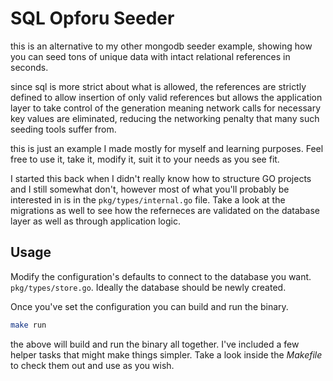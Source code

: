 # SQL Opforu Seeder

this is an alternative to my other mongodb seeder example, showing how you can seed tons of unique data with intact relational references in seconds.

since sql is more strict about what is allowed, the references are strictly defined to allow insertion of only valid references but allows the application layer to take control of the generation meaning network calls for necessary key values are eliminated, reducing the networking penalty that many such seeding tools suffer from.

this is just an example I made mostly for myself and learning purposes. Feel free to use it, take it, modify it, suit it to your needs as you see fit.

I started this back when I didn't really know how to structure GO projects and I still somewhat don't, however most of what you'll probably be interested in is in the `pkg/types/internal.go` file. Take a look at the migrations as well to see how the referneces are validated on the database layer as well as through application logic.

## Usage

Modify the configuration's defaults to connect to the database you want. `pkg/types/store.go`. Ideally the database should be newly created.

Once you've set the configuration you can build and run the binary.

```bash
make run
```

the above will build and run the binary all together. I've included a few helper tasks that might make things simpler.
Take a look inside the _Makefile_ to check them out and use as you wish. 